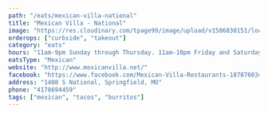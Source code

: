 ```yaml
---
path: "/eats/mexican-villa-national"
title: "Mexican Villa - National"
image: "https://res.cloudinary.com/tpage99/image/upload/v1586830151/local417eats/local417eatslogo.png"
orderops: ["curbside", "takeout"]
category: "eats"
hours: "11am-9pm Sunday through Thursday. 11am-10pm Friday and Saturday"
eatsType: "Mexican"
website: "http://www.mexicanvilla.net/"
facebook: "https://www.facebook.com/Mexican-Villa-Restaurants-187876034583427"
address: "1408 S National, Springfield, MO"
phone: "4178694459"
tags: ["mexican", "tacos", "burritos"]
---
```


